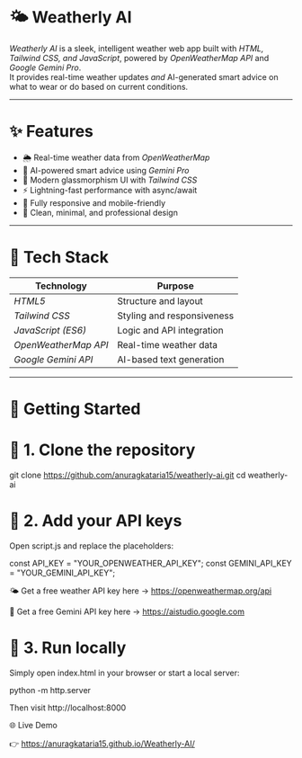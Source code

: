 # 🌤️ Weatherly AI

*Weatherly AI* is a sleek, intelligent weather web app built with *HTML, Tailwind CSS, and JavaScript*, powered by *OpenWeatherMap API* and *Google Gemini Pro*.  
It provides real-time weather updates *and* AI-generated smart advice on what to wear or do based on current conditions.

---

# ✨ Features
- 🌦️ Real-time weather data from *OpenWeatherMap*
- 🧠 AI-powered smart advice using *Gemini Pro*
- 💎 Modern glassmorphism UI with *Tailwind CSS*
- ⚡ Lightning-fast performance with async/await
- 📱 Fully responsive and mobile-friendly
- 🎯 Clean, minimal, and professional design

---

# 🧠 Tech Stack
| Technology | Purpose |
|-------------|----------|
| *HTML5* | Structure and layout |
| *Tailwind CSS* | Styling and responsiveness |
| *JavaScript (ES6)* | Logic and API integration |
| *OpenWeatherMap API* | Real-time weather data |
| *Google Gemini API* | AI-based text generation |

---

# 🚀 Getting Started

# 🔹 1. Clone the repository
git clone https://github.com/anuragkataria15/weatherly-ai.git
cd weatherly-ai

# 🔹 2. Add your API keys

Open script.js and replace the placeholders:

const API_KEY = "YOUR_OPENWEATHER_API_KEY";
const GEMINI_API_KEY = "YOUR_GEMINI_API_KEY";


🌤️ Get a free weather API key here → https://openweathermap.org/api

🤖 Get a free Gemini API key here → https://aistudio.google.com

# 🔹 3. Run locally

Simply open index.html in your browser
or start a local server:

python -m http.server


Then visit http://localhost:8000

🌐 Live Demo

👉 https://anuragkataria15.github.io/Weatherly-AI/


